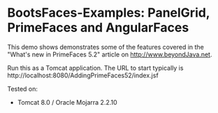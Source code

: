 # BootsFaces-Examples: PanelGrid, PrimeFaces and AngularFaces
This demo shows demonstrates some of the features covered in the "What's new in PrimeFaces 5.2" article on http://www.beyondJava.net.

Run this as a Tomcat application. The URL to start typically is http://localhost:8080/AddingPrimeFaces52/index.jsf

Tested on:
<ul>
<li>Tomcat 8.0 / Oracle Mojarra 2.2.10</li>
</ul>
